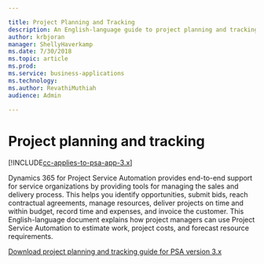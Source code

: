 ```yaml
---

title: Project Planning and Tracking
description: An English-language guide to project planning and tracking in Project Service Automation
author: krbjoran
manager: ShellyHaverkamp
ms.date: 7/30/2018
ms.topic: article
ms.prod: 
ms.service: business-applications
ms.technology: 
ms.author: RevathiMuthiah
audience: Admin

---
```

# Project planning and tracking

[!INCLUDE[cc-applies-to-psa-app-3.x](../includes/cc-applies-to-psa-app-3x.md)]

Dynamics 365 for Project Service Automation provides end-to-end support for service organizations by providing tools for managing the sales and delivery process. This helps you identify opportunities, submit bids, reach contractual agreements, manage resources, deliver projects on time and within budget, record time and expenses, and invoice the customer. This English-language document explains how project managers can use Project Service Automation to estimate work, project costs, and forecast resource requirements.


[Download project planning and tracking guide for PSA version 3.x](https://go.microsoft.com/fwlink/?linkid=2006685)  
  

